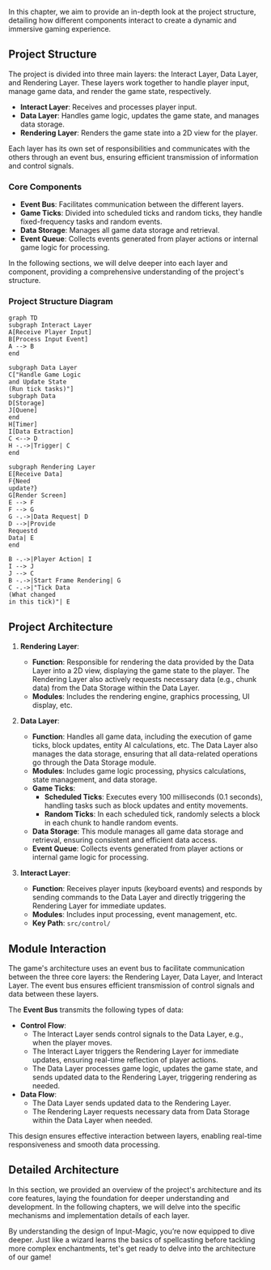 In this chapter, we aim to provide an in-depth look at the project structure, detailing how different components interact to create a dynamic and immersive gaming experience.

## Project Structure

The project is divided into three main layers: the Interact Layer, Data Layer, and Rendering Layer. These layers work together to handle player input, manage game data, and render the game state, respectively.

- **Interact Layer**: Receives and processes player input.
- **Data Layer**: Handles game logic, updates the game state, and manages data storage.
- **Rendering Layer**: Renders the game state into a 2D view for the player.

Each layer has its own set of responsibilities and communicates with the others through an event bus, ensuring efficient transmission of information and control signals.

### Core Components

- **Event Bus**: Facilitates communication between the different layers.
- **Game Ticks**: Divided into scheduled ticks and random ticks, they handle fixed-frequency tasks and random events.
- **Data Storage**: Manages all game data storage and retrieval.
- **Event Queue**: Collects events generated from player actions or internal game logic for processing.

In the following sections, we will delve deeper into each layer and component, providing a comprehensive understanding of the project's structure.

### Project Structure Diagram

```mermaid
graph TD
subgraph Interact Layer
A[Receive Player Input]
B[Process Input Event]
A --> B
end

subgraph Data Layer
C["Handle Game Logic
and Update State
(Run tick tasks)"]
subgraph Data
D[Storage]
J[Quene]
end
H[Timer]
I[Data Extraction]
C <--> D
H -.->|Trigger| C
end

subgraph Rendering Layer
E[Receive Data]
F{Need
update?}
G[Render Screen]
E --> F
F --> G
G -.->|Data Request| D
D -->|Provide
Requestd
Data| E
end

B -.->|Player Action| I
I --> J
J --> C
B -.->|Start Frame Rendering| G
C -.->|"Tick Data
(What changed
in this tick)"| E
```

## Project Architecture

1. **Rendering Layer**:

   - **Function**: Responsible for rendering the data provided by the Data Layer into a 2D view, displaying the game state to the player. The Rendering Layer also actively requests necessary data (e.g., chunk data) from the Data Storage within the Data Layer.
   - **Modules**: Includes the rendering engine, graphics processing, UI display, etc.

2. **Data Layer**:

   - **Function**: Handles all game data, including the execution of game ticks, block updates, entity AI calculations, etc. The Data Layer also manages the data storage, ensuring that all data-related operations go through the Data Storage module.
   - **Modules**: Includes game logic processing, physics calculations, state management, and data storage.
   - **Game Ticks**:
     - **Scheduled Ticks**: Executes every 100 milliseconds (0.1 seconds), handling tasks such as block updates and entity movements.
     - **Random Ticks**: In each scheduled tick, randomly selects a block in each chunk to handle random events.
   - **Data Storage**: This module manages all game data storage and retrieval, ensuring consistent and efficient data access.
   - **Event Queue**: Collects events generated from player actions or internal game logic for processing.

3. **Interact Layer**:
   - **Function**: Receives player inputs (keyboard events) and responds by sending commands to the Data Layer and directly triggering the Rendering Layer for immediate updates.
   - **Modules**: Includes input processing, event management, etc.
   - **Key Path**: `src/control/`

## Module Interaction

The game's architecture uses an event bus to facilitate communication between the three core layers: the Rendering Layer, Data Layer, and Interact Layer. The event bus ensures efficient transmission of control signals and data between these layers.

The **Event Bus** transmits the following types of data:

- **Control Flow**:
  - The Interact Layer sends control signals to the Data Layer, e.g., when the player moves.
  - The Interact Layer triggers the Rendering Layer for immediate updates, ensuring real-time reflection of player actions.
  - The Data Layer processes game logic, updates the game state, and sends updated data to the Rendering Layer, triggering rendering as needed.
- **Data Flow**:
  - The Data Layer sends updated data to the Rendering Layer.
  - The Rendering Layer requests necessary data from Data Storage within the Data Layer when needed.

This design ensures effective interaction between layers, enabling real-time responsiveness and smooth data processing.

## Detailed Architecture

In this section, we provided an overview of the project's architecture and its core features, laying the foundation for deeper understanding and development. In the following chapters, we will delve into the specific mechanisms and implementation details of each layer.

By understanding the design of Input-Magic, you’re now equipped to dive deeper. Just like a wizard learns the basics of spellcasting before tackling more complex enchantments, tet's get ready to delve into the architecture of our game!
